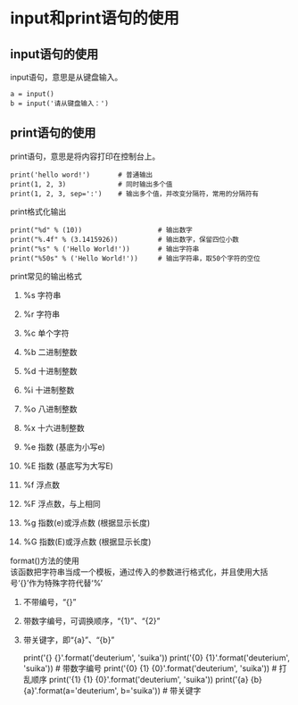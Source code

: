 # input和print语句的使用
## input语句的使用

input语句，意思是从键盘输入。

    a = input()
    b = input('请从键盘输入：')

## print语句的使用
print语句，意思是将内容打印在控制台上。

    print('hello word!')       # 普通输出
    print(1, 2, 3)             # 同时输出多个值
    print(1, 2, 3, sep=':')    # 输出多个值，并改变分隔符，常用的分隔符有

print格式化输出
    
    print("%d" % (10))                   # 输出数字
    print("%.4f" % (3.1415926))          # 输出数字，保留四位小数
    print("%s" % ('Hello World!'))       # 输出字符串
    print("%50s" % ('Hello World!'))     # 输出字符串，取50个字符的空位
    
print常见的输出格式
1. %s 字符串

2. %r 字符串

3. %c 单个字符

4. %b 二进制整数

5. %d 十进制整数

6. %i 十进制整数

7. %o 八进制整数

8. %x 十六进制整数

9. %e 指数 (基底为小写e)

10. %E 指数 (基底写为大写E)

11. %f 浮点数

12. %F 浮点数，与上相同

13. %g 指数(e)或浮点数 (根据显示长度)

14. %G 指数(E)或浮点数 (根据显示长度)

format()方法的使用<br>
该函数把字符串当成一个模板，通过传入的参数进行格式化，并且使用大括号‘{}’作为特殊字符代替‘%’
    
1. 不带编号，“{}”
2. 带数字编号，可调换顺序，“{1}”、“{2}”
3. 带关键字，即“{a}”、“{b}”


    print('{} {}'.format('deuterium', 'suika'))
    print('{0} {1}'.format('deuterium', 'suika'))  # 带数字编号
    print('{0} {1} {0}'.format('deuterium', 'suika'))  # 打乱顺序
    print('{1} {1} {0}'.format('deuterium', 'suika'))
    print('{a} {b} {a}'.format(a='deuterium', b='suika'))  # 带关键字
    